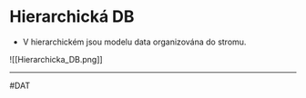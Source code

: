# Hierarchická DB

- V hierarchickém jsou modelu data organizována do stromu.

![[Hierarchicka_DB.png]]

---
#DAT 